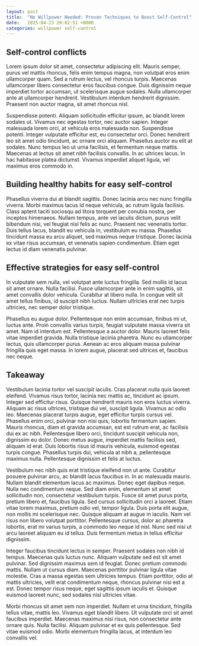 ```yaml
---
layout: post
title:  "No Willpower Needed: Proven Techniques to Boost Self-Control"
date:   2025-04-23 20:02:51 +0000
categories: willpower self-control
---
```


## Self-control conflicts

Lorem ipsum dolor sit amet, consectetur adipiscing elit. Mauris semper, purus vel mattis rhoncus, felis enim tempus magna, non volutpat eros enim ullamcorper quam. Sed a rutrum lectus, vel rhoncus turpis. Maecenas ullamcorper libero consectetur eros faucibus congue. Duis dignissim neque imperdiet tortor accumsan, ut scelerisque augue sodales. Nulla ullamcorper ante at ullamcorper hendrerit. Vestibulum interdum hendrerit dignissim. Praesent non auctor magna, sit amet rhoncus nisl.

Suspendisse potenti. Aliquam sollicitudin efficitur ipsum, ac blandit lorem sodales ut. Vivamus nec egestas tortor, nec auctor sapien. Integer malesuada lorem orci, at vehicula eros malesuada non. Suspendisse potenti. Integer vulputate efficitur est, eu consectetur orci. Donec hendrerit leo sit amet odio tincidunt, ac ornare orci aliquam. Phasellus auctor eu elit at sodales. Nunc tempus leo ut urna facilisis, et fermentum neque mattis. Maecenas at lectus sit amet nibh facilisis convallis. In ac ultrices lacus. In hac habitasse platea dictumst. Vivamus imperdiet aliquet ligula, vel maximus eros commodo in.

## Building healthy habits for easy self-control

Phasellus viverra dui at blandit sagittis. Donec lacinia arcu nec nunc fringilla viverra. Morbi maximus lacus id neque vehicula, ac rutrum ligula facilisis. Class aptent taciti sociosqu ad litora torquent per conubia nostra, per inceptos himenaeos. Nullam tempus, ante vel iaculis dictum, purus velit bibendum nisi, vel feugiat nisl felis ac nunc. Praesent nec venenatis tortor. Duis tellus lacus, blandit eu vehicula in, vestibulum eu massa. Phasellus tincidunt massa eu arcu aliquet, sed maximus neque tristique. Donec lacinia ex vitae risus accumsan, et venenatis sapien condimentum. Etiam eget lectus id diam venenatis pulvinar.

## Effective strategies for easy self-control

In vulputate sem nulla, vel volutpat ante luctus fringilla. Sed mollis id lacus sit amet ornare. Nulla facilisi. Fusce ullamcorper ante in enim sagittis, sit amet convallis dolor vehicula. Curabitur at libero nulla. In congue velit sit amet tellus finibus, id suscipit nibh luctus. Nullam ultricies erat nec turpis ultricies, nec semper dolor tristique.

Phasellus eu augue dolor. Pellentesque non enim accumsan, finibus mi ut, luctus ante. Proin convallis varius turpis, feugiat vulputate massa viverra sit amet. Nam id interdum est. Pellentesque a auctor dolor. Mauris laoreet felis vitae imperdiet gravida. Nulla tristique lacinia pharetra. Nunc eu ullamcorper lectus, quis ullamcorper purus. Aenean ac eros aliquam massa pulvinar fringilla quis eget massa. In lorem augue, placerat sed ultrices et, faucibus nec neque.

## Takeaway

Vestibulum lacinia tortor vel suscipit iaculis. Cras placerat nulla quis laoreet eleifend. Vivamus risus tortor, lacinia nec mattis ac, tincidunt ac ipsum. Integer sed efficitur risus. Quisque hendrerit mauris non eros luctus viverra. Aliquam ac risus ultrices, tristique dui vel, suscipit ligula. Vivamus ac odio leo. Maecenas placerat turpis augue, eget efficitur turpis cursus vel. Phasellus enim orci, pulvinar non nisi quis, lobortis fermentum sapien. Mauris rhoncus, diam et gravida accumsan, est est rutrum erat, ac facilisis dui ex ac nibh. Pellentesque libero orci, tincidunt suscipit vehicula non, dignissim eu dolor. Donec metus augue, imperdiet mattis facilisis sed, aliquam id erat. Duis lobortis risus id mauris vehicula, euismod egestas turpis congue. Phasellus turpis dui, vehicula at nibh a, pellentesque maximus nulla. Pellentesque dignissim et felis at luctus.

Vestibulum nec nibh quis erat tristique eleifend non ut ante. Curabitur posuere pulvinar arcu, ac blandit lacus faucibus in. In ac malesuada mauris. Nullam blandit elementum lacus ac maximus. Donec eget dapibus neque. Nulla nec condimentum neque. Sed diam enim, elementum sit amet sollicitudin non, consectetur vestibulum turpis. Fusce sit amet purus porta, pretium libero et, faucibus ligula. Sed cursus sollicitudin orci a laoreet. Etiam vitae lorem maximus, pretium odio vel, tempor ligula. Duis porta elit augue, non mollis mi scelerisque nec. Quisque aliquam at augue in iaculis. Nam vel risus non libero volutpat porttitor. Pellentesque cursus, dolor ac pharetra lobortis, erat mi varius turpis, a commodo leo neque id nisl. Nunc sed nisi ut arcu laoreet aliquam eu id tellus. Duis fermentum metus in tellus efficitur dignissim.

Integer faucibus tincidunt lectus in semper. Praesent sodales non nibh id tempus. Maecenas quis luctus nunc. Aliquam vulputate sed est sit amet pulvinar. Sed dignissim maximus sem id feugiat. Donec pretium commodo mattis. Nullam ut cursus diam. Maecenas porttitor pulvinar ligula vitae molestie. Cras a massa egestas sem ultricies tempus. Etiam porttitor, odio at mattis ultricies, velit erat condimentum neque, rhoncus pulvinar nisi est a est. Donec tempor risus neque, eget sagittis ipsum iaculis et. Quisque euismod laoreet nunc, sed sodales nisl ultricies vitae.

Morbi rhoncus sit amet sem non imperdiet. Nullam et urna tincidunt, fringilla tellus vitae, mattis leo. Vivamus eget blandit libero. Ut vulputate orci sit amet faucibus imperdiet. Maecenas maximus nisi risus, non consectetur ante ornare quis. Nulla facilisi. Aliquam pulvinar et ex quis pellentesque. Sed vitae euismod odio. Morbi elementum fringilla lacus, at interdum leo convallis vel.